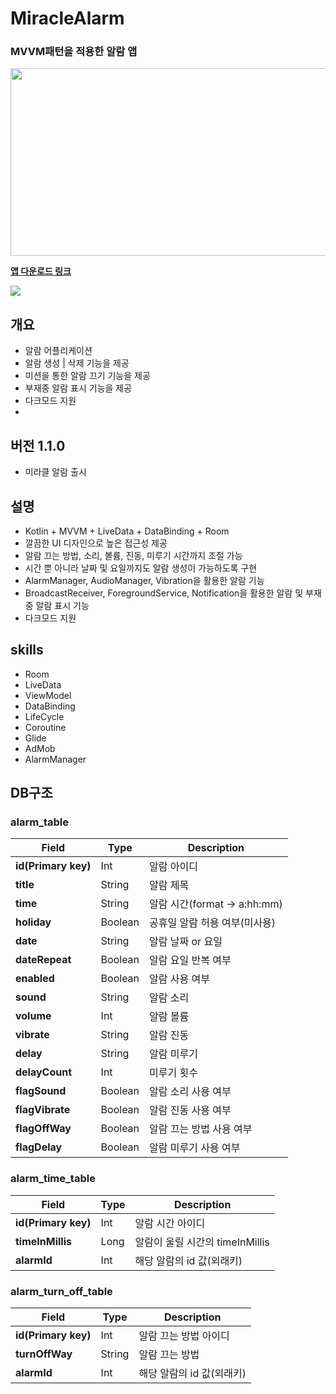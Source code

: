 # MiracleAlarm

### MVVM패턴을 적용한 알람 앱

<a href="https://acoustic-station-8c0.notion.site/MiracleAlarm-fa1202369b1042e7b00d77a0a1b75dae?pvs=4"><img src = "https://github.com/Grusie/MiracleAlarm/assets/75468060/e724806c-a914-4270-a3c9-43c6bba5711e" width= "700" height = "300"/></a>

**[앱 다운로드 링크](https://play.google.com/store/apps/details?id=com.grusie.miraclealarm)**


<a href="https://acoustic-station-8c0.notion.site/MiracleAlarm-fa1202369b1042e7b00d77a0a1b75dae?pvs=4"><img src="https://img.shields.io/badge/Notion-black?style=flat-square&amp;logo=Notion&amp;logoColor=white" /></a>



## 개요
- 알람 어플리케이션
- 알람 생성 | 삭제 기능을 제공
- 미션을 통한 알람 끄기 기능을 제공
- 부재중 알람 표시 기능을 제공
- 다크모드 지원
- 
## 버전 1.1.0
- 미라클 알람 출시


## 설명
- Kotlin + MVVM + LiveData + DataBinding + Room
- 깔끔한 UI 디자인으로 높은 접근성 제공
- 알람 끄는 방법, 소리, 볼륨, 진동, 미루기 시간까지 조절 가능
- 시간 뿐 아니라 날짜 및 요일까지도 알람 생성이 가능하도록 구현
- AlarmManager, AudioManager, Vibration을 활용한 알람 기능
- BroadcastReceiver, ForegroundService, Notification을 활용한 알람 및 부재중 알람 표시 기능
- 다크모드 지원

## skills
- Room
- LiveData
- ViewModel
- DataBinding
- LifeCycle
- Coroutine
- Glide
- AdMob
- AlarmManager

## DB구조

### alarm_table

|Field           |Type							 |Description                         |
|----------------|-------------------------------|-----------------------------|
|**id(Primary key)** |Int          |알람 아이디|
|**title**          |String |알람 제목            |
|**time** |String|알람 시간(format -> a:hh:mm)|
|**holiday**  |Boolean|공휴일 알람 허용 여부(미사용)|
|**date**|String|알람 날짜 or 요일|
|**dateRepeat**     |Boolean|알람 요일 반복 여부|
|**enabled**   |Boolean|알람 사용 여부|
|**sound**  |String|알람 소리|
|**volume**|Int|알람 볼륨|
|**vibrate**  |String|알람 진동|
|**delay** |String|알람 미루기|
|**delayCount**  |Int|미루기 횟수|
|**flagSound**  |Boolean|알람 소리 사용 여부|
|**flagVibrate**         |Boolean|알람 진동 사용 여부|
|**flagOffWay**       |Boolean|알람 끄는 방법 사용 여부|
|**flagDelay**    |Boolean|알람 미루기 사용 여부|

### alarm_time_table

|Field           |Type							 |Description                         |
|----------------|-------------------------------|-----------------------------|
|**id(Primary key)** |Int          |알람 시간 아이디|
|**timeInMillis**          |Long |알람이 울릴 시간의 timeInMillis            |
|**alarmId** |Int|해당 알람의 id 값(외래키)|


### alarm_turn_off_table

|Field           |Type							 |Description                         |
|----------------|-------------------------------|-----------------------------|
|**id(Primary key)** |Int          |알람 끄는 방법 아이디|
|**turnOffWay**          |String |알람 끄는 방법|
|**alarmId** |Int|해당 알람의 id 값(외래키)|
